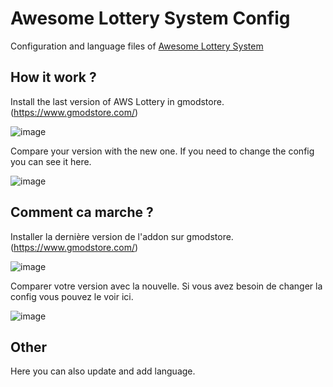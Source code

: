 # Awesome Lottery System Config

Configuration and language files of [Awesome Lottery System](https://www.gmodstore.com/)

## How it work ?

Install the last version of AWS Lottery in gmodstore. (https://www.gmodstore.com/)

![image](https://user-images.githubusercontent.com/82474261/214528190-f2ab9250-9e34-4bd9-8d46-b75d134353c4.png)

Compare your version with the new one. If you need to change the config you can see it here.

![image](https://user-images.githubusercontent.com/82474261/214530037-cb2bdf9d-a66e-4d7a-a32c-c2b704dd4279.png)
 
## Comment ca marche ?

Installer la dernière version de l'addon sur gmodstore. (https://www.gmodstore.com/)

![image](https://user-images.githubusercontent.com/82474261/214528190-f2ab9250-9e34-4bd9-8d46-b75d134353c4.png)

Comparer votre version avec la nouvelle. Si vous avez besoin de changer la config vous pouvez le voir ici.

![image](https://user-images.githubusercontent.com/82474261/214530037-cb2bdf9d-a66e-4d7a-a32c-c2b704dd4279.png)


## Other

Here you can also update and add language.
